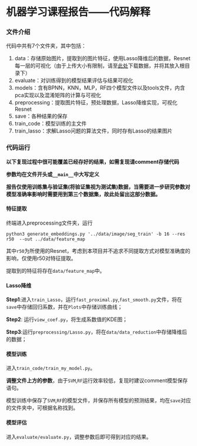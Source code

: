 # 机器学习课程报告——代码解释

### 文件介绍

代码中共有7个文件夹，其中包括：

1. data：存储原始图片，提取到的图片特征，使用Lasso降维后的数据，Resnet每一层的可视化（由于上传大小有限制，请至[此处](https://drive.google.com/drive/folders/12GMFBLyRK9kOmI7iEYS7yMRAXwh219Sm?usp=sharing)下载数据，并将其放入根目录下）
2. evaluate：对训练得到的模型结果评估与结果可视化
3. models：含有BPNN，KNN，MLP，RF四个模型文件以及tools文件，内含pca实现以及混淆矩阵的计算与可视化
4. preprocessing：提取图片特征，预处理数据，Lasso降维实现，可视化Resnet
5. save：各种结果的保存
6. train_code：模型训练的主文件
7. train_lasso：求解Lasso问题的算法文件，同时存有Lasso的结果图片

### 代码运行

**以下复现过程中很可能覆盖已经存好的结果，如需复现请comment存储代码**

**参数均在文件开头或`__main__`中大写定义**

**报告仅使用训练集与验证集(将验证集视为测试集)数据，当需要进一步研究参数对模型准确率影响时需要用到第三个数据集，故此处留出这部分数据。**

#### 特征提取

终端进入preprocessing文件夹，运行

```
python3 generate_embeddings.py '../data/image/seg_train' -b 16 --res r50  --out ../data/feature_map
```

其中`r50`为所使用的Resnet，考虑到本项目并不追求不同提取方式对模型准确度的影响，仅使用r50对特征提取。

提取到的特征将存在`data/feature_map`中。

#### Lasso降维

**Step1**:进入`train_Lasso`，运行`fast_proximal.py`,`fast_smooth.py`文件，将在`save`中存储回归系数，并在`Plots`中存储训练曲线；

**Step2**: 运行`view_coef.py`，将生成系数值的KDE图；

**Step3**:运行`preprocessing/Lasso.py`，将在`data/data_reduction`中存储降维后的数据；

#### 模型训练

进入`train_code/train_my_model.py`。

**调整文件上方的参数**，由于`SVM`,`RF`运行效率较低，复现时建议comment模型保存语句。

模型训练中保存了`SVM`,`RF`的模型文件，并保存所有模型的预测结果，均在`save`对应的文件夹中，可根据名称找到。

#### 模型评估

进入`evaluate/evaluate.py`，调整参数后即可得到对应的结果。
